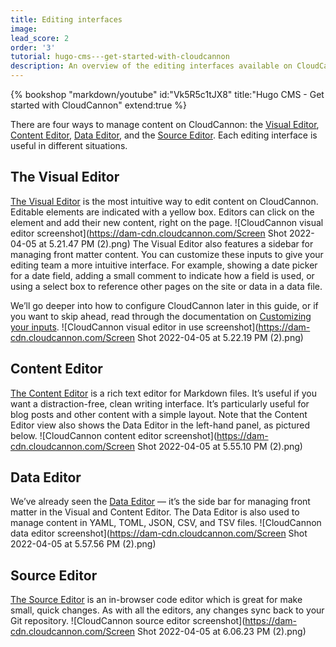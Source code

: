 ```yaml
---
title: Editing interfaces
image: 
lead_score: 2
order: '3'
tutorial: hugo-cms---get-started-with-cloudcannon
description: An overview of the editing interfaces available on CloudCannon.
---
```


{% bookshop "markdown/youtube" id:"Vk5R5c1tJX8" title:"Hugo CMS - Get started with CloudCannon" extend:true %}

There are four ways to manage content on CloudCannon: the [Visual Editor](https://cloudcannon.com/documentation/articles/introducing-the-visual-editor/), [Content Editor](https://cloudcannon.com/documentation/articles/introducing-the-content-editor/), [Data Editor](https://cloudcannon.com/documentation/articles/introducing-the-data-editor/), and the [Source Editor](https://cloudcannon.com/documentation/articles/introducing-the-source-editor/). Each editing interface is useful in different situations.

## The Visual Editor

[The Visual Editor](https://cloudcannon.com/documentation/articles/introducing-the-visual-editor/?ssg=Hugo) is the most intuitive way to edit content on CloudCannon. Editable elements are indicated with a yellow box. Editors can click on the element and add their new content, right on the page.
![CloudCannon visual editor screenshot](https://dam-cdn.cloudcannon.com/Screen Shot 2022-04-05 at 5.21.47 PM (2).png)
 The Visual Editor also features a sidebar for managing front matter content. You can customize these inputs to give your editing team a more intuitive interface. For example, showing a date picker for a date field, adding a small comment to indicate how a field is used, or using a select box to reference other pages on the site or data in a data file.

We’ll go deeper into how to configure CloudCannon later in this guide, or if you want to skip ahead, read through the documentation on [Customizing your inputs](https://cloudcannon.com/documentation/articles/how-to-choose-what-input-is-used-in-the-data-editor/).
![CloudCannon visual editor in use screenshot](https://dam-cdn.cloudcannon.com/Screen Shot 2022-04-05 at 5.22.19 PM (2).png)
 
## Content Editor

[The Content Editor](https://cloudcannon.com/documentation/articles/introducing-the-content-editor/?ssg=Hugo) is a rich text editor for Markdown files. It’s useful if you want a distraction-free, clean writing interface. It’s particularly useful for blog posts and other content with a simple layout. Note that the Content Editor view also shows the Data Editor in the left-hand panel, as pictured below.
![CloudCannon content editor screenshot](https://dam-cdn.cloudcannon.com/Screen Shot 2022-04-05 at 5.55.10 PM (2).png)
 
## Data Editor

We’ve already seen the [Data Editor](https://cloudcannon.com/documentation/articles/introducing-the-data-editor/) — it’s the side bar for managing front matter in the Visual and Content Editor. The Data Editor is also used to manage content in YAML, TOML, JSON, CSV, and TSV files.
![CloudCannon data editor screenshot](https://dam-cdn.cloudcannon.com/Screen Shot 2022-04-05 at 5.57.56 PM (2).png)
 
## Source Editor

[The Source Editor](https://cloudcannon.com/documentation/articles/introducing-the-source-editor/?ssg=Hugo) is an in-browser code editor which is great for make small, quick changes. As with all the editors, any changes sync back to your Git repository.
![CloudCannon source editor screenshot](https://dam-cdn.cloudcannon.com/Screen Shot 2022-04-05 at 6.06.23 PM (2).png)
 
